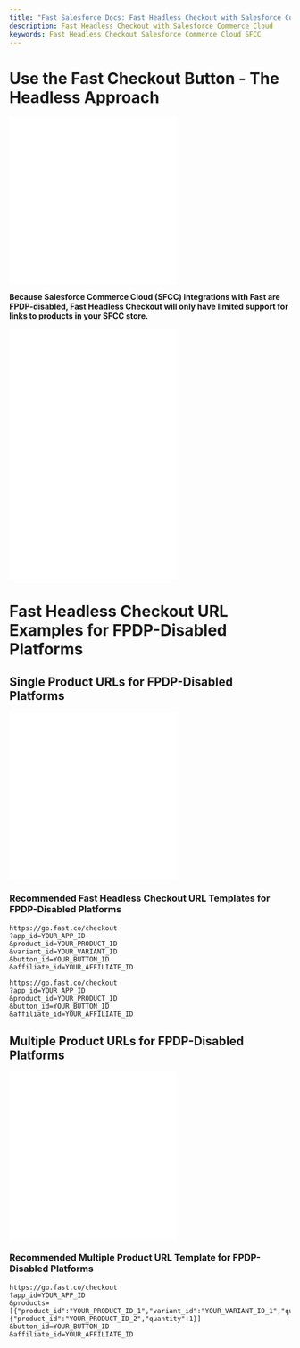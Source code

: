 ```yaml
---
title: "Fast Salesforce Docs: Fast Headless Checkout with Salesforce Commerce Cloud"
description: Fast Headless Checkout with Salesforce Commerce Cloud
keywords: Fast Headless Checkout Salesforce Commerce Cloud SFCC
---
```


# Use the Fast Checkout Button - The Headless Approach

<embed src="/reusables/for-developers/_platform_headless_all_headless_intro.md" />

<embed src="/reusables/for-developers/_platform_headless_all_headless_intro_difference_fpdp_enabled_vs_disabled.md" />

**Because Salesforce Commerce Cloud (SFCC) integrations with Fast are FPDP-disabled, Fast Headless Checkout will only have limited support for links to products in your SFCC store.**

<embed src="/reusables/for-developers/_platform_headless_fpdp_disabled_banner_support_recommendation.md" />

<embed src="/reusables/for-developers/_platform_headless_all_requirement_catalog_integration.md" />

<embed src="/reusables/for-developers/_platform_headless_all_table_url_parameters_and_html_attributes.md" />

# Fast Headless Checkout URL Examples for FPDP-Disabled Platforms

## Single Product URLs for FPDP-Disabled Platforms

<embed src="/reusables/for-developers/_platform_headless_sfcc_restrictions.md" />

<embed src="/reusables/for-developers/_platform_headless_fpdp_disabled_url_examples_single.md" />

### Recommended Fast Headless Checkout URL Templates for FPDP-Disabled Platforms

```http Template Fast Headless Checkout URL for Specific Product Variant
https://go.fast.co/checkout
?app_id=YOUR_APP_ID
&product_id=YOUR_PRODUCT_ID
&variant_id=YOUR_VARIANT_ID
&button_id=YOUR_BUTTON_ID
&affiliate_id=YOUR_AFFILIATE_ID
```

```http Template Fast Headless Checkout URL for Product with Only 1 Variant
https://go.fast.co/checkout
?app_id=YOUR_APP_ID
&product_id=YOUR_PRODUCT_ID
&button_id=YOUR_BUTTON_ID
&affiliate_id=YOUR_AFFILIATE_ID
```

## Multiple Product URLs for FPDP-Disabled Platforms

<embed src="/reusables/for-developers/_platform_headless_sfcc_restrictions.md" />

<embed src="/reusables/for-developers/_platform_headless_fpdp_disabled_url_examples_multiple.md" />

### Recommended Multiple Product URL Template for FPDP-Disabled Platforms

```http Template Fast Headless Checkout URL for Multi-Variant Product and Single-Variant Product
https://go.fast.co/checkout
?app_id=YOUR_APP_ID
&products=[{"product_id":"YOUR_PRODUCT_ID_1","variant_id":"YOUR_VARIANT_ID_1","quantity":1},{"product_id":"YOUR_PRODUCT_ID_2","quantity":1}]
&button_id=YOUR_BUTTON_ID
&affiliate_id=YOUR_AFFILIATE_ID
```
